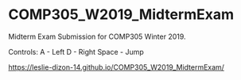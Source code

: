 # COMP305_W2019_MidtermExam

Midterm Exam Submission for COMP305 Winter 2019.

Controls:
A - Left
D - Right
Space - Jump

https://leslie-dizon-14.github.io/COMP305_W2019_MidtermExam/
